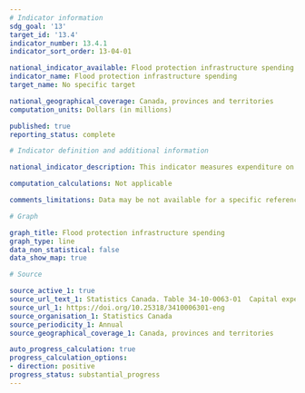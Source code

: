 ```yaml
---
# Indicator information
sdg_goal: '13'
target_id: '13.4'
indicator_number: 13.4.1
indicator_sort_order: 13-04-01

national_indicator_available: Flood protection infrastructure spending
indicator_name: Flood protection infrastructure spending
target_name: No specific target

national_geographical_coverage: Canada, provinces and territories
computation_units: Dollars (in millions)

published: true
reporting_status: complete

# Indicator definition and additional information

national_indicator_description: This indicator measures expenditure on flood protection infrastructure.

computation_calculations: Not applicable

comments_limitations: Data may be not available for a specific reference period or suppressed to meet the confidentiality requirements of the Statistics Act.

# Graph

graph_title: Flood protection infrastructure spending
graph_type: line
data_non_statistical: false
data_show_map: true

# Source

source_active_1: true
source_url_text_1: Statistics Canada. Table 34-10-0063-01  Capital expenditures, non-residential tangible assets, by type of asset and geography (x 1,000,000)
source_url_1: https://doi.org/10.25318/3410006301-eng
source_organisation_1: Statistics Canada
source_periodicity_1: Annual
source_geographical_coverage_1: Canada, provinces and territories

auto_progress_calculation: true
progress_calculation_options:
- direction: positive
progress_status: substantial_progress
---
```

